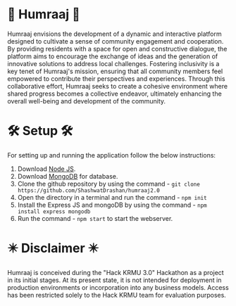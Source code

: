 # 🔰 Humraaj 🔰

Humraaj envisions the development of a dynamic and interactive platform designed to cultivate a sense of community engagement and cooperation. By providing residents with a space for open and constructive dialogue, the platform aims to encourage the exchange of ideas and the generation of innovative solutions to address local challenges. Fostering inclusivity is a key tenet of Humraaj's mission, ensuring that all community members feel empowered to contribute their perspectives and experiences. Through this collaborative effort, Humraaj seeks to create a cohesive environment where shared progress becomes a collective endeavor, ultimately enhancing the overall well-being and development of the community.

# 🛠️ Setup 🛠️
For setting up and running the application follow the below instructions:

1. Download [Node JS](https://nodejs.org/en/download).
2. Download [MongoDB](https://www.mongodb.com/try/download/community) for database.
3. Clone the github repository by using the command - `git clone https://github.com/ShashwatDrashan/humraaj2.0`
4. Open the directory in a terminal and run the command - `npm init`
5. Install the Express JS and mongoDB by using the command - `npm install express mongodb`
6. Run the command - `npm start` to start the webserver.

# ✴️ Disclaimer ✴️

Humraaj is conceived during the "Hack KRMU 3.0" Hackathon as a project in its initial stages. At its present state, it is not intended for deployment in production environments or incorporation into any business models. Access has been restricted solely to the Hack KRMU team for evaluation purposes.